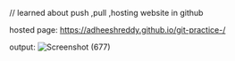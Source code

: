 // learned about push ,pull ,hosting website in github


hosted page:
https://adheeshreddy.github.io/git-practice-/

output:
![Screenshot (677)](https://github.com/adheeshreddy/git-practice-/assets/117195347/0bd3ea45-bc52-4c18-abea-c8c6d3627982)

